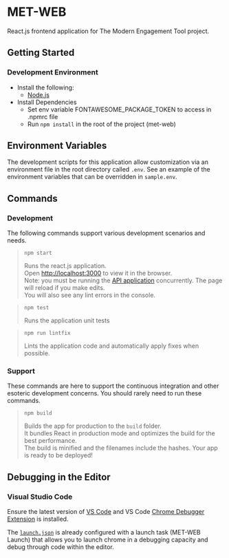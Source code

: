 # MET-WEB

React.js frontend application for The Modern Engagement Tool project.

## Getting Started

### Development Environment
* Install the following:
    - [Node.js](https://nodejs.org/en/)
* Install Dependencies
    - Set env variable FONTAWESOME_PACKAGE_TOKEN to access in .npmrc file
    - Run `npm install` in the root of the project (met-web)

## Environment Variables

The development scripts for this application allow customization via an environment file in the root directory called `.env`. See an example of the environment variables that can be overridden in `sample.env`.

## Commands

### Development

The following commands support various development scenarios and needs.

> `npm start`
>
> Runs the react.js application.  
Open [http://localhost:3000](http://localhost:3000) to view it in the browser.<br/>
Note: you must be running the [API application](met-api) concurrently.
> The page will reload if you make edits.<br/>
> You will also see any lint errors in the console.

> `npm test`
>
> Runs the application unit tests<br>

> `npm run lintfix`
>
> Lints the application code and automatically apply fixes when possible.

### Support

These commands are here to support the continuous integration and other esoteric development concerns.  You should rarely need to run these commands.

> `npm build`
>
> Builds the app for production to the `build` folder.
> <br/> It bundles React in production mode and optimizes the build for the best performance.
> <br/> The build is minified and the filenames include the hashes.
Your app is ready to be deployed!

## Debugging in the Editor

### Visual Studio Code

Ensure the latest version of [VS Code](https://code.visualstudio.com) and VS Code [Chrome Debugger Extension](https://marketplace.visualstudio.com/items?itemName=msjsdiag.debugger-for-chrome) is installed.

The [`launch.json`](.vscode/launch.json) is already configured with a launch task (MET-WEB Launch) that allows you to launch chrome in a debugging capacity and debug through code within the editor. 